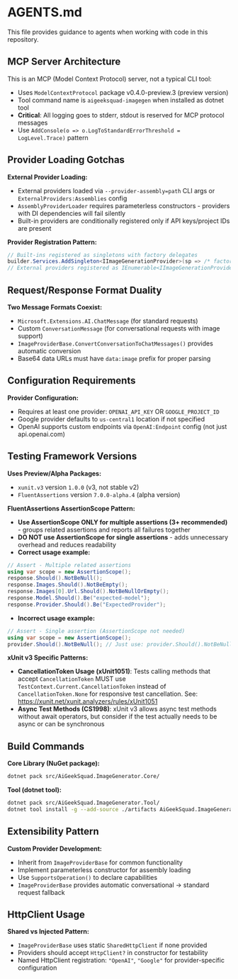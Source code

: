 # AGENTS.md

This file provides guidance to agents when working with code in this repository.

## MCP Server Architecture

This is an MCP (Model Context Protocol) server, not a typical CLI tool:
- Uses `ModelContextProtocol` package v0.4.0-preview.3 (preview version)
- Tool command name is `aigeeksquad-imagegen` when installed as dotnet tool
- **Critical**: All logging goes to stderr, stdout is reserved for MCP protocol messages
- Use `AddConsole(o => o.LogToStandardErrorThreshold = LogLevel.Trace)` pattern

## Provider Loading Gotchas

**External Provider Loading:**
- External providers loaded via `--provider-assembly=path` CLI args or `ExternalProviders:Assemblies` config
- `AssemblyProviderLoader` requires parameterless constructors - providers with DI dependencies will fail silently
- Built-in providers are conditionally registered only if API keys/project IDs are present

**Provider Registration Pattern:**
```csharp
// Built-ins registered as singletons with factory delegates
builder.Services.AddSingleton<IImageGenerationProvider>(sp => /* factory */);
// External providers registered as IEnumerable<IImageGenerationProvider>
```

## Request/Response Format Duality

**Two Message Formats Coexist:**
- `Microsoft.Extensions.AI.ChatMessage` (for standard requests)
- Custom `ConversationMessage` (for conversational requests with image support)
- `ImageProviderBase.ConvertConversationToChatMessages()` provides automatic conversion
- Base64 data URLs must have `data:image` prefix for proper parsing

## Configuration Requirements

**Provider Configuration:**
- Requires at least one provider: `OPENAI_API_KEY` OR `GOOGLE_PROJECT_ID`
- Google provider defaults to `us-central1` location if not specified
- OpenAI supports custom endpoints via `OpenAI:Endpoint` config (not just api.openai.com)

## Testing Framework Versions

**Uses Preview/Alpha Packages:**
- `xunit.v3` version `1.0.0` (v3, not stable v2)
- `FluentAssertions` version `7.0.0-alpha.4` (alpha version)

**FluentAssertions AssertionScope Pattern:**
- **Use AssertionScope ONLY for multiple assertions (3+ recommended)** - groups related assertions and reports all failures together
- **DO NOT use AssertionScope for single assertions** - adds unnecessary overhead and reduces readability
- **Correct usage example:**
```csharp
// Assert - Multiple related assertions
using var scope = new AssertionScope();
response.Should().NotBeNull();
response.Images.Should().NotBeEmpty();
response.Images[0].Url.Should().NotBeNullOrEmpty();
response.Model.Should().Be("expected-model");
response.Provider.Should().Be("ExpectedProvider");
```
- **Incorrect usage example:**
```csharp
// Assert - Single assertion (AssertionScope not needed)
using var scope = new AssertionScope();
provider.Should().NotBeNull(); // Just use: provider.Should().NotBeNull();
```

**xUnit v3 Specific Patterns:**
- **CancellationToken Usage (xUnit1051)**: Tests calling methods that accept `CancellationToken` MUST use `TestContext.Current.CancellationToken` instead of `CancellationToken.None` for responsive test cancellation. See: https://xunit.net/xunit.analyzers/rules/xUnit1051
- **Async Test Methods (CS1998)**: xUnit v3 allows async test methods without await operators, but consider if the test actually needs to be async or can be synchronous

## Build Commands

**Core Library (NuGet package):**
```bash
dotnet pack src/AiGeekSquad.ImageGenerator.Core/
```

**Tool (dotnet tool):**
```bash
dotnet pack src/AiGeekSquad.ImageGenerator.Tool/
dotnet tool install -g --add-source ./artifacts AiGeekSquad.ImageGenerator
```

## Extensibility Pattern

**Custom Provider Development:**
- Inherit from `ImageProviderBase` for common functionality
- Implement parameterless constructor for assembly loading
- Use `SupportsOperation()` to declare capabilities
- `ImageProviderBase` provides automatic conversational → standard request fallback

## HttpClient Usage

**Shared vs Injected Pattern:**
- `ImageProviderBase` uses static `SharedHttpClient` if none provided
- Providers should accept `HttpClient?` in constructor for testability
- Named HttpClient registration: `"OpenAI"`, `"Google"` for provider-specific configuration